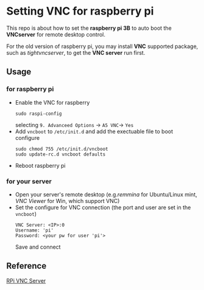 # Setting VNC for raspberry pi

This repo is about how to set the **raspberry pi 3B** to auto boot the **VNCserver** for remote desktop control.

For the old version of raspberry pi, you may install **VNC** supported package, such as *tightvncserver*, to get the **VNC server** run first.

## Usage

### for raspberry pi
- Enable the VNC for raspberry <br/>
    ```
    sudo raspi-config
    ```
    selecting `9. Advanceed Options` -> `A5 VNC`-> `Yes`
- Add `vncboot` to `/etc/init.d` and add the exectuable file to boot configure <br/>
    ```
    sudo chmod 755 /etc/init.d/vncboot
    sudo update-rc.d vncboot defaults
    ```
- Reboot raspberry pi

### for your server
- Open your server's remote desktop (e.g.*remmina* for Ubuntu/Linux mint, *VNC Viewer* for Win, which support VNC)
- Set the configure for VNC connection (the port and user are set in the `vncboot`)
    ```
    VNC Server: <IP>:0
    Username: 'pi'
    Password: <your pw for user 'pi'>
    ```
    Save and connect

## Reference
[RPi VNC Server](https://elinux.org/RPi_VNC_Server)
